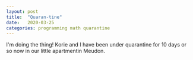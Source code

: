 ```yaml
---
layout: post
title:  "Quaran-tine"
date:   2020-03-25 
categories: programming math quarantine 
---
```


I'm doing the thing! Korie and I have been under quarantine for 10 days or so now in our little apartmentin Meudon. 


